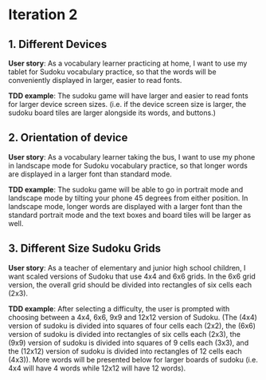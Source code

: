 # Iteration 2

## 1. Different Devices

**User story**: As a vocabulary learner practicing at home, I want to use my tablet for Sudoku vocabulary practice, so that the words will be conveniently displayed in larger, easier to read fonts. 

**TDD example**: The sudoku game will have larger and easier to read fonts for larger device screen sizes. (i.e. if the device screen size is larger, the sudoku board tiles are larger alongside its words, and buttons.)

## 2. Orientation of device

**User story**: As a vocabulary learner taking the bus, I want to use my phone in landscape mode for Sudoku vocabulary practice, so that longer words are displayed in a larger font than standard mode.

**TDD example**: The sudoku game will be able to go in portrait mode and landscape mode by tilting your phone 45 degrees from either position. In landscape mode, longer words are displayed with a larger font than the standard portrait mode and the text boxes and board tiles will be larger as well.


## 3. Different Size Sudoku Grids

**User story**: As a teacher of elementary and junior high school children, I want scaled versions of Sudoku that use 4x4 and 6x6 grids. In the 6x6 grid version, the overall grid should be divided into rectangles of six cells each (2x3).

**TDD example**: After selecting a difficulty, the user is prompted with choosing between a 4x4, 6x6, 9x9 and 12x12 version of Sudoku. (The (4x4) version of sudoku is divided into squares of four cells each (2x2), 
the (6x6) version of sudoku is divided into rectangles of six cells each (2x3), the (9x9) version of sudoku is divided into squares of 9 cells each (3x3), and the (12x12) version of sudoku is divided into rectangles 
of 12 cells each (4x3)). More words will be presented below for larger boards of sudoku (i.e. 4x4 will have 4 words while 12x12 will have 12 words).




